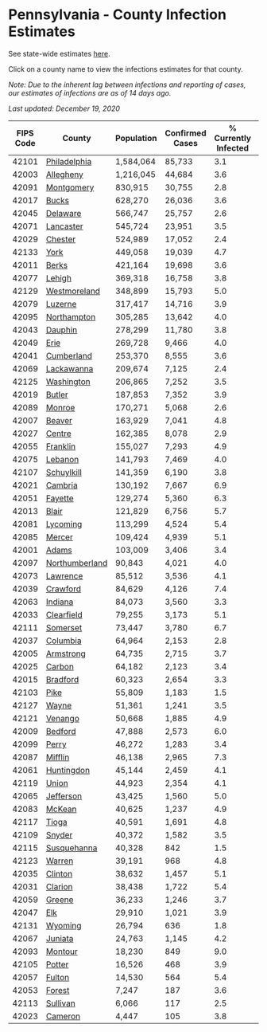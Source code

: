 # Pennsylvania - County Infection Estimates

See state-wide estimates [here](/infections/us-pa).

Click on a county name to view the infections estimates for that county.

*Note: Due to the inherent lag between infections and reporting of cases, our estimates of infections are as of 14 days ago.*

*Last updated: December 19, 2020*

|   FIPS Code |                           County |   Population |   Confirmed Cases |   % Currently Infected |   % Total Infected |
|-------------|----------------------------------|--------------|-------------------|------------------------|--------------------|
|       42101 |     [Philadelphia](philadelphia) |    1,584,064 |            85,733 |                    3.1 |               21.4 |
|       42003 |           [Allegheny](allegheny) |    1,216,045 |            44,684 |                    3.6 |               11.3 |
|       42091 |         [Montgomery](montgomery) |      830,915 |            30,755 |                    2.8 |               14.1 |
|       42017 |                   [Bucks](bucks) |      628,270 |            26,036 |                    3.6 |               15.1 |
|       42045 |             [Delaware](delaware) |      566,747 |            25,757 |                    2.6 |               17.6 |
|       42071 |           [Lancaster](lancaster) |      545,724 |            23,951 |                    3.5 |               14.9 |
|       42029 |               [Chester](chester) |      524,989 |            17,052 |                    2.4 |               11.1 |
|       42133 |                     [York](york) |      449,058 |            19,039 |                    4.7 |               13.1 |
|       42011 |                   [Berks](berks) |      421,164 |            19,698 |                    3.6 |               17.4 |
|       42077 |                 [Lehigh](lehigh) |      369,318 |            16,758 |                    3.8 |               17.7 |
|       42129 |     [Westmoreland](westmoreland) |      348,899 |            15,793 |                    5.0 |               13.6 |
|       42079 |               [Luzerne](luzerne) |      317,417 |            14,716 |                    3.9 |               17.1 |
|       42095 |       [Northampton](northampton) |      305,285 |            13,642 |                    4.0 |               17.0 |
|       42043 |               [Dauphin](dauphin) |      278,299 |            11,780 |                    3.8 |               13.8 |
|       42049 |                     [Erie](erie) |      269,728 |             9,466 |                    4.0 |               10.5 |
|       42041 |         [Cumberland](cumberland) |      253,370 |             8,555 |                    3.6 |               10.7 |
|       42069 |         [Lackawanna](lackawanna) |      209,674 |             7,125 |                    2.4 |               12.5 |
|       42125 |         [Washington](washington) |      206,865 |             7,252 |                    3.5 |               10.5 |
|       42019 |                 [Butler](butler) |      187,853 |             7,352 |                    3.9 |               11.8 |
|       42089 |                 [Monroe](monroe) |      170,271 |             5,068 |                    2.6 |               12.5 |
|       42007 |                 [Beaver](beaver) |      163,929 |             7,041 |                    4.8 |               13.7 |
|       42027 |                 [Centre](centre) |      162,385 |             8,078 |                    2.9 |               14.6 |
|       42055 |             [Franklin](franklin) |      155,027 |             7,293 |                    4.9 |               15.2 |
|       42075 |               [Lebanon](lebanon) |      141,793 |             7,469 |                    4.0 |               18.2 |
|       42107 |         [Schuylkill](schuylkill) |      141,359 |             6,190 |                    3.8 |               14.2 |
|       42021 |               [Cambria](cambria) |      130,192 |             7,667 |                    6.9 |               17.6 |
|       42051 |               [Fayette](fayette) |      129,274 |             5,360 |                    6.3 |               11.9 |
|       42013 |                   [Blair](blair) |      121,829 |             6,756 |                    5.7 |               16.3 |
|       42081 |             [Lycoming](lycoming) |      113,299 |             4,524 |                    5.4 |               11.8 |
|       42085 |                 [Mercer](mercer) |      109,424 |             4,939 |                    5.1 |               13.6 |
|       42001 |                   [Adams](adams) |      103,009 |             3,406 |                    3.4 |               10.2 |
|       42097 | [Northumberland](northumberland) |       90,843 |             4,021 |                    4.0 |               13.5 |
|       42073 |             [Lawrence](lawrence) |       85,512 |             3,536 |                    4.1 |               12.4 |
|       42039 |             [Crawford](crawford) |       84,629 |             4,126 |                    7.4 |               14.5 |
|       42063 |               [Indiana](indiana) |       84,073 |             3,560 |                    3.3 |               12.9 |
|       42033 |         [Clearfield](clearfield) |       79,255 |             3,173 |                    5.1 |               11.8 |
|       42111 |             [Somerset](somerset) |       73,447 |             3,780 |                    6.7 |               14.9 |
|       42037 |             [Columbia](columbia) |       64,964 |             2,153 |                    2.8 |               12.0 |
|       42005 |           [Armstrong](armstrong) |       64,735 |             2,715 |                    3.7 |               12.6 |
|       42025 |                 [Carbon](carbon) |       64,182 |             2,123 |                    3.4 |               11.4 |
|       42015 |             [Bradford](bradford) |       60,323 |             2,654 |                    3.3 |               12.9 |
|       42103 |                     [Pike](pike) |       55,809 |             1,183 |                    1.5 |               10.0 |
|       42127 |                   [Wayne](wayne) |       51,361 |             1,241 |                    3.5 |                7.9 |
|       42121 |               [Venango](venango) |       50,668 |             1,885 |                    4.9 |               10.8 |
|       42009 |               [Bedford](bedford) |       47,888 |             2,573 |                    6.0 |               16.2 |
|       42099 |                   [Perry](perry) |       46,272 |             1,283 |                    3.4 |                8.3 |
|       42087 |               [Mifflin](mifflin) |       46,138 |             2,965 |                    7.3 |               19.6 |
|       42061 |         [Huntingdon](huntingdon) |       45,144 |             2,459 |                    4.1 |               16.8 |
|       42119 |                   [Union](union) |       44,923 |             2,354 |                    4.1 |               15.8 |
|       42065 |           [Jefferson](jefferson) |       43,425 |             1,560 |                    5.0 |               10.7 |
|       42083 |                 [McKean](mckean) |       40,625 |             1,237 |                    4.9 |                8.7 |
|       42117 |                   [Tioga](tioga) |       40,591 |             1,691 |                    4.8 |               12.6 |
|       42109 |                 [Snyder](snyder) |       40,372 |             1,582 |                    3.5 |               11.6 |
|       42115 |       [Susquehanna](susquehanna) |       40,328 |               842 |                    1.5 |                7.3 |
|       42123 |                 [Warren](warren) |       39,191 |               968 |                    4.8 |                7.1 |
|       42035 |               [Clinton](clinton) |       38,632 |             1,457 |                    5.1 |               11.5 |
|       42031 |               [Clarion](clarion) |       38,438 |             1,722 |                    5.4 |               13.7 |
|       42059 |                 [Greene](greene) |       36,233 |             1,246 |                    3.7 |               10.5 |
|       42047 |                       [Elk](elk) |       29,910 |             1,021 |                    3.9 |                9.5 |
|       42131 |               [Wyoming](wyoming) |       26,794 |               636 |                    1.8 |                7.5 |
|       42067 |               [Juniata](juniata) |       24,763 |             1,145 |                    4.2 |               15.1 |
|       42093 |               [Montour](montour) |       18,230 |               849 |                    9.0 |               19.3 |
|       42105 |                 [Potter](potter) |       16,526 |               468 |                    3.9 |                8.5 |
|       42057 |                 [Fulton](fulton) |       14,530 |               564 |                    5.4 |               11.8 |
|       42053 |                 [Forest](forest) |        7,247 |               187 |                    3.6 |                8.1 |
|       42113 |             [Sullivan](sullivan) |        6,066 |               117 |                    2.5 |                6.0 |
|       42023 |               [Cameron](cameron) |        4,447 |               105 |                    3.8 |                5.9 |